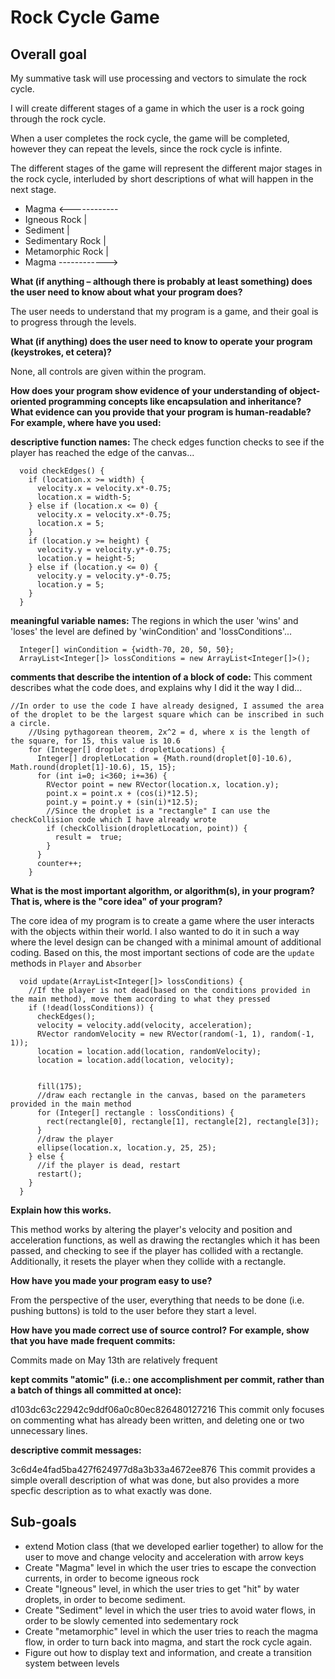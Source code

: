# Rock Cycle Game

## Overall goal

My summative task will use processing and vectors to simulate the rock cycle.

I will create different stages of a game in which the user is a rock going through the rock cycle.  

When a user completes the rock cycle, the game will be completed, however they can repeat the levels, since the rock cycle is infinte.

The different stages of the game will represent the different major stages in the rock cycle, interluded by short descriptions of what will happen in the next stage.
* Magma <------------
* Igneous Rock      |
* Sediment          |
* Sedimentary Rock  |
* Metamorphic Rock  |
* Magma ------------>

**What (if anything – although there is probably at least something) does the user need to know about what your program does?**

The user needs to understand that my program is a game, and their goal is to progress through the levels.

**What (if anything) does the user need to know to operate your program (keystrokes, et cetera)?**

None, all controls are given within the program.

**How does your program show evidence of your understanding of object-oriented programming concepts like encapsulation and inheritance?**
**What evidence can you provide that your program is human-readable?**
**For example, where have you used:**

**descriptive function names:** The check edges function checks to see if the player has reached the edge of the canvas...

```
  void checkEdges() {
    if (location.x >= width) {
      velocity.x = velocity.x*-0.75;
      location.x = width-5;
    } else if (location.x <= 0) {
      velocity.x = velocity.x*-0.75;
      location.x = 5;
    }
    if (location.y >= height) {
      velocity.y = velocity.y*-0.75;
      location.y = height-5;
    } else if (location.y <= 0) {
      velocity.y = velocity.y*-0.75;
      location.y = 5;
    }
  }
```

**meaningful variable names:** The regions in which the user 'wins' and 'loses' the level are defined by 'winCondition' and 'lossConditions'...

```
  Integer[] winCondition = {width-70, 20, 50, 50};
  ArrayList<Integer[]> lossConditions = new ArrayList<Integer[]>();
```

**comments that describe the intention of a block of code:** This comment describes what the code does, and explains why I did it the way I did...

```
//In order to use the code I have already designed, I assumed the area of the droplet to be the largest square which can be inscribed in such a circle.  
    //Using pythagorean theorem, 2x^2 = d, where x is the length of the square, for 15, this value is 10.6
    for (Integer[] droplet : dropletLocations) {
      Integer[] dropletLocation = {Math.round(droplet[0]-10.6), Math.round(droplet[1]-10.6), 15, 15};
      for (int i=0; i<360; i+=36) {
        RVector point = new RVector(location.x, location.y);
        point.x = point.x + (cos(i)*12.5);
        point.y = point.y + (sin(i)*12.5);
        //Since the droplet is a "rectangle" I can use the checkCollision code which I have already wrote
        if (checkCollision(dropletLocation, point)) {
          result =  true;
        }
      }
      counter++;
    }
```

**What is the most important algorithm, or algorithm(s), in your program?
That is, where is the "core idea" of your program?**

The core idea of my program is to create a game where the user interacts with the objects within their world.  I also wanted to do it in such a way where the level design can be changed with a minimal amount of additional coding.  Based on this, the most important sections of code are the ```update``` methods in ```Player``` and ```Absorber```

```
  void update(ArrayList<Integer[]> lossConditions) {
    //If the player is not dead(based on the conditions provided in the main method), move them according to what they pressed
    if (!dead(lossConditions)) {
      checkEdges();
      velocity = velocity.add(velocity, acceleration);
      RVector randomVelocity = new RVector(random(-1, 1), random(-1, 1));
      location = location.add(location, randomVelocity);
      location = location.add(location, velocity);


      fill(175);
      //draw each rectangle in the canvas, based on the parameters provided in the main method
      for (Integer[] rectangle : lossConditions) {
        rect(rectangle[0], rectangle[1], rectangle[2], rectangle[3]);
      }
      //draw the player
      ellipse(location.x, location.y, 25, 25);
    } else {
      //if the player is dead, restart
      restart();
    }
  }
```
**Explain how this works.**

This method works by altering the player's velocity and position and acceleration functions, as well as drawing the rectangles which it has been passed, and checking to see if the player has collided with a rectangle.  Additionally, it resets the player when they collide with a rectangle.

**How have you made your program easy to use?**

From the perspective of the user, everything that needs to be done (i.e. pushing buttons) is told to the user before they start a level.

**How have you made correct use of source control?**
**For example, show that you have**
**made frequent commits:**

Commits made on May 13th are relatively frequent

**kept commits "atomic" (i.e.: one accomplishment per commit, rather than a batch of things all committed at once):**

d103dc63c22942c9ddf06a0c80ec826480127216  This commit only focuses on commenting what has already been written, and deleting one or two unnecessary lines.

**descriptive commit messages:**

3c6d4e4fad5ba427f624977d8a3b33a4672ee876  This commit provides a simple overall description of what was done, but also provides a more specfic description as to what exactly was done.



## Sub-goals

* extend Motion class (that we developed earlier together) to allow for the user to move and change velocity and acceleration with arrow keys
* Create "Magma" level in which the user tries to escape the convection currents, in order to become igneous rock
* Create "Igneous" level, in which the user tries to get "hit" by water droplets, in order to become sediment.
* Create "Sediment" level in which the user tries to avoid water flows, in order to be slowly cemented into sedementary rock
* Create "metamorphic" level in which the user tries to reach the magma flow, in order to turn back into magma, and start the rock cycle again.
* Figure out how to display text and information, and create a transition system between levels



